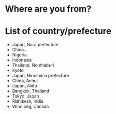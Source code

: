 # Where are you from?

# List of country/prefecture
- Japan, Nara prefecture
- China...
- Nigeria
- Indonesia
- Thailand, Nonthaburi
- Kyoto
- Japan, Hiroshima prefecture
- China, Anhui
- Japan, Akita
- Bangkok, Thailand
- Tokyo, Japan
- Rishikesh, India
- Winnipeg, Canada
